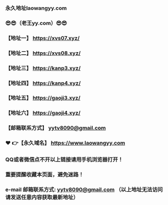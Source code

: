 ### 永久地址laowangyy.com
### :sunglasses::sunglasses:（老王yy.com）:sunglasses::sunglasses:
### 【地址一】  https://xvs07.xyz/
### 【地址二】  https://xvs08.xyz/
### 【地址三】  https://kanp3.xyz/
### 【地址四】  https://kanp4.xyz/
### 【地址五】  https://gaoji3.xyz/
### 【地址六】  https://gaoji4.xyz/
### 【邮箱联系方式】  yytv8090@gmail.com
### :heart: :point_right:【永久域名】  https://www.laowangyy.com
### QQ或者微信点不开以上链接请用手机浏览器打开！
### 重要提醒收藏本页面，避免迷路！
### e-mail 邮箱联系方式: yytv8090@gmail.com （以上地址无法访问请发送任意内容获取最新地址）
